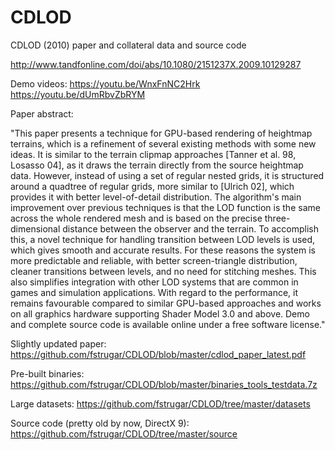 # CDLOD
CDLOD (2010) paper and collateral data and source code

http://www.tandfonline.com/doi/abs/10.1080/2151237X.2009.10129287

Demo videos:
https://youtu.be/WnxFnNC2Hrk
https://youtu.be/dUmRbvZbRYM


Paper abstract:

"This paper presents a technique for GPU-based rendering of heightmap terrains, which is a refinement of several existing methods with some new ideas. It is similar to the terrain clipmap approaches [Tanner et al. 98, Losasso 04], as it draws the terrain directly from the source heightmap data. However, instead of using a set of regular nested grids, it is structured around a quadtree of regular grids, more similar to [Ulrich 02], which provides it with better level-of-detail distribution. The algorithm's main improvement over previous techniques is that the LOD function is the same across the whole rendered mesh and is based on the precise three-dimensional distance between the observer and the terrain. To accomplish this, a novel technique for handling transition between LOD levels is used, which gives smooth and accurate results. For these reasons the system is more predictable and reliable, with better screen-triangle distribution, cleaner transitions between levels, and no need for stitching meshes. This also simplifies integration with other LOD systems that are common in games and simulation applications. With regard to the performance, it remains favourable compared to similar GPU-based approaches and works on all graphics hardware supporting Shader Model 3.0 and above. Demo and complete source code is available online under a free software license."

Slightly updated paper: https://github.com/fstrugar/CDLOD/blob/master/cdlod_paper_latest.pdf

Pre-built binaries: https://github.com/fstrugar/CDLOD/blob/master/binaries_tools_testdata.7z

Large datasets: https://github.com/fstrugar/CDLOD/tree/master/datasets

Source code (pretty old by now, DirectX 9): https://github.com/fstrugar/CDLOD/tree/master/source